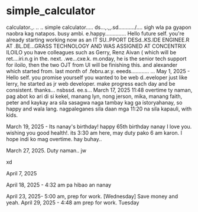 # simple_calculator
calculator.,.
..
..
simple calculator.....
ds...,.,,.sd.........../....
sigh wla pa gyapon naobra kag natapos. busy ambi. e.happy..............
Hello future self. you're already starting working now as an IT SU..PPORT DESd..KS.IDE ENGINEE.R AT .BL.DE...GRASS TECHNOLOGY AND WAS ASSIGNED AT CONCENTRIX ILOILO
you have colleagues such as Gerry, Renz Aivan ( which will be ret....iri.n.g in the. next. .we...cxe.k. m.onday, he is the senior tech support for iloilo, then the two OJT from UI will be finishing this. and alexander which started from. last month of .febru.ar.y. eeeds............
...
May 1, 2025 - Hello self. you promise yourself you wanted to be web d..eveloper just like lerry, he started as jr web developer. make progress each day and be consistent. thanks...
nsbssd.
 ee.s...
March 17, 2025 11:48 overtime ty naman, pag abot ko ari di si kekel, manang lyn, nong jerson, mika, manang faith, peter and kaykay ara sila sasagwa naga tambay kag ga istoryahanay, so happy and wala lang. nagpaleganes sila daan mga 11:20 na sila kapauli, with kids.

March 19, 2025 - Its nanay's birthday! happy 65th birthday nanay I love you. wishing you good health!. its 3:30 am here, may duty pako 6 am karon. I hope indi ko mag overtime. hay buhay..

March 27, 2025. Duty naman..
jw

xd

April 7, 2025

April 18, 2025 - 4:32 am pa hibao an nanay

April 23, 2025- 5:00 am, prep for work. [Wednesday] Save money and yeah.
April 29, 2025 - 4:48 am prep for work. Tuesday
